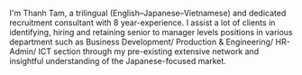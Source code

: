 I'm Thanh Tam, a trilingual (English–Japanese–Vietnamese) and dedicated recruitment consultant with 8 year-experience.
I assist a lot of clients in identifying, hiring and retaining senior to manager levels positions in various department such as Business Development/ 
Production & Engineering/ HR-Admin/ ICT section through my pre-existing extensive network and insightful understanding of the Japanese-focused market.
